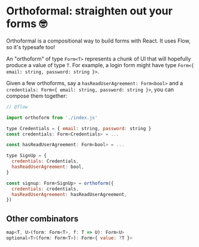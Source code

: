 # Orthoformal: straighten out your forms :nerd_face:

Orthoformal is a compositional way to build forms with React. It uses Flow, so it's typesafe too!

An "orthoform" of type `Form<T>` represents a chunk of UI that will hopefully produce a value of type `T`. For example, a login form might have type `Form<{ email: string, password: string }>`.

Given a few orthoforms, say a `hasReadUserAgreement: Form<bool>` and a `credentials: Form<{ email: string, password: string }>`, you can compose them together:

```.jsx
// @flow

import orthoform from './index.js'

type Credentials = { email: string, password: string }
const credentials: Form<Credentials> = ...

const hasReadUserAgreement: Form<bool> = ...

type SignUp = {
  credentials: Credentials,
  hasReadUserAgreement: bool,
}

const signup: Form<SignUp> = orthoform({
  credentials: credentials,
  hasReadUserAgreement: hasReadUserAgreement,
})

```

## Other combinators

```.jsx
map<T, U>(form: Form<T>, f: T => U): Form<U>
optional<T>(form: Form<T>): Form<{ value: ?T }>
```
